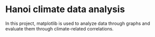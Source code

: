 # Hanoi climate data analysis
In this project, matplotlib is used to analyze data through graphs and evaluate them through climate-related correlations.
